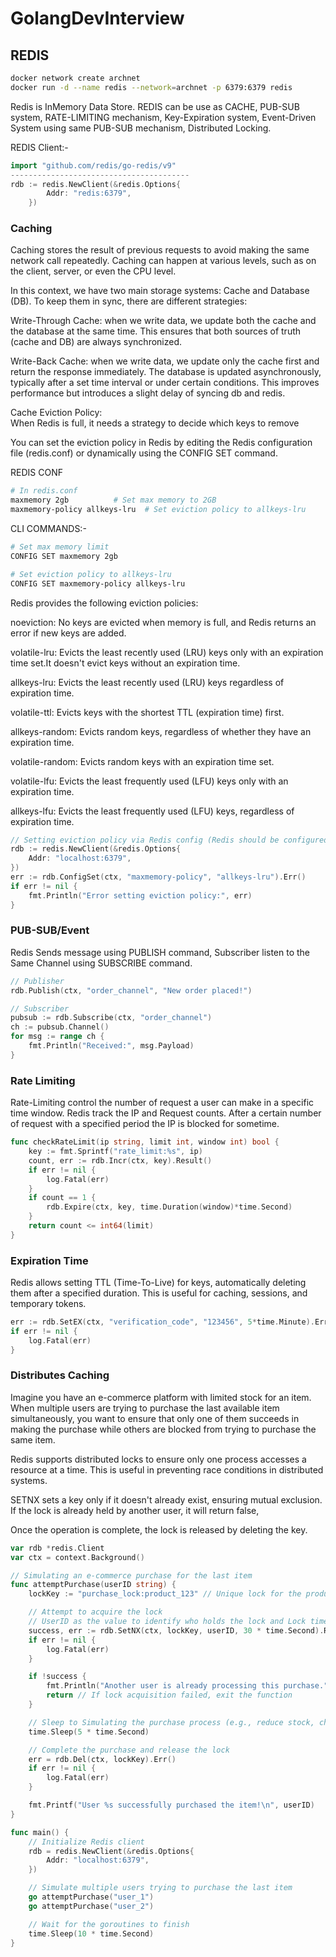 # GolangDevInterview

## REDIS

```bash
docker network create archnet
docker run -d --name redis --network=archnet -p 6379:6379 redis
```

Redis is InMemory Data Store. REDIS can be use as CACHE, PUB-SUB system, RATE-LIMITING mechanism, Key-Expiration system, Event-Driven System using same PUB-SUB mechanism, Distributed Locking.

REDIS Client:-
```go
import "github.com/redis/go-redis/v9"
----------------------------------------
rdb := redis.NewClient(&redis.Options{
		Addr: "redis:6379",
	})
```
### Caching
Caching stores the result of previous requests to avoid making the same network call repeatedly. Caching can happen at various levels, such as on the client, server, or even the CPU level.

In this context, we have two main storage systems: Cache and Database (DB). To keep them in sync, there are different strategies:

Write-Through Cache: when we write data, we update both the cache and the database at the same time. This ensures that both sources of truth (cache and DB) are always synchronized.

Write-Back Cache: when we write data, we update only the cache first and return the response immediately. The database is updated asynchronously, typically after a set time interval or under certain conditions. This improves performance but introduces a slight delay of syncing db and redis.

Cache Eviction Policy:  
When Redis is full, it needs a strategy to decide which keys to remove

You can set the eviction policy in Redis by editing the Redis configuration file (redis.conf) or dynamically using the CONFIG SET command.

REDIS CONF
```bash
# In redis.conf
maxmemory 2gb          # Set max memory to 2GB
maxmemory-policy allkeys-lru  # Set eviction policy to allkeys-lru
```
CLI COMMANDS:-
```bash
# Set max memory limit
CONFIG SET maxmemory 2gb

# Set eviction policy to allkeys-lru
CONFIG SET maxmemory-policy allkeys-lru
```

Redis provides the following eviction policies:

noeviction: No keys are evicted when memory is full, and Redis returns an error if new keys are added.

volatile-lru: Evicts the least recently used (LRU) keys only with an expiration time set.It doesn't evict keys without an expiration time.

allkeys-lru: Evicts the least recently used (LRU) keys regardless of expiration time.

volatile-ttl: Evicts keys with the shortest TTL (expiration time) first.

allkeys-random: Evicts random keys, regardless of whether they have an expiration time.

volatile-random: Evicts random keys with an expiration time set.

volatile-lfu: Evicts the least frequently used (LFU) keys only with an expiration time.

allkeys-lfu: Evicts the least frequently used (LFU) keys, regardless of expiration time.

```go
// Setting eviction policy via Redis config (Redis should be configured with maxmemory-policy)
rdb := redis.NewClient(&redis.Options{
    Addr: "localhost:6379",
})
err := rdb.ConfigSet(ctx, "maxmemory-policy", "allkeys-lru").Err()
if err != nil {
    fmt.Println("Error setting eviction policy:", err)
}
```
### PUB-SUB/Event
Redis Sends message using PUBLISH command, Subscriber listen to the Same Channel using SUBSCRIBE command.

```go
// Publisher
rdb.Publish(ctx, "order_channel", "New order placed!")
```
```go
// Subscriber
pubsub := rdb.Subscribe(ctx, "order_channel")
ch := pubsub.Channel()
for msg := range ch {
    fmt.Println("Received:", msg.Payload)
}
```
### Rate Limiting
Rate-Limiting control the number of request a user can make in a specific time window.
Redis track the IP and Request counts. After a certain number of request with a specified period the IP is blocked for sometime.

```go
func checkRateLimit(ip string, limit int, window int) bool {
    key := fmt.Sprintf("rate_limit:%s", ip)
    count, err := rdb.Incr(ctx, key).Result()
    if err != nil {
        log.Fatal(err)
    }
    if count == 1 {
        rdb.Expire(ctx, key, time.Duration(window)*time.Second)
    }
    return count <= int64(limit)
}
```
### Expiration Time
Redis allows setting TTL (Time-To-Live) for keys, automatically deleting them after a specified duration. This is useful for caching, sessions, and temporary tokens.

```go
err := rdb.SetEX(ctx, "verification_code", "123456", 5*time.Minute).Err()
if err != nil {
    log.Fatal(err)
}
```
### Distributes Caching
Imagine you have an e-commerce platform with limited stock for an item. When multiple users are trying to purchase the last available item simultaneously, you want to ensure that only one of them succeeds in making the purchase while others are blocked from trying to purchase the same item.

Redis supports distributed locks to ensure only one process accesses a resource at a time. This is useful in preventing race conditions in distributed systems.

SETNX sets a key only if it doesn't already exist, ensuring mutual exclusion. If the lock is already held by another user, it will return false,

Once the operation is complete, the lock is released by deleting the key.

```go
var rdb *redis.Client
var ctx = context.Background()

// Simulating an e-commerce purchase for the last item
func attemptPurchase(userID string) {
    lockKey := "purchase_lock:product_123" // Unique lock for the product

    // Attempt to acquire the lock
    // UserID as the value to identify who holds the lock and Lock timeout to avoid deadlock
    success, err := rdb.SetNX(ctx, lockKey, userID, 30 * time.Second).Result() 
    if err != nil {
        log.Fatal(err)
    }

    if !success {
        fmt.Println("Another user is already processing this purchase.")
        return // If lock acquisition failed, exit the function
    }

    // Sleep to Simulating the purchase process (e.g., reduce stock, charge payment)
    time.Sleep(5 * time.Second) 

    // Complete the purchase and release the lock
    err = rdb.Del(ctx, lockKey).Err()
    if err != nil {
        log.Fatal(err)
    }

    fmt.Printf("User %s successfully purchased the item!\n", userID)
}

func main() {
    // Initialize Redis client
    rdb = redis.NewClient(&redis.Options{
        Addr: "localhost:6379", 
    })

    // Simulate multiple users trying to purchase the last item
    go attemptPurchase("user_1")
    go attemptPurchase("user_2")

    // Wait for the goroutines to finish
    time.Sleep(10 * time.Second)
}
```


